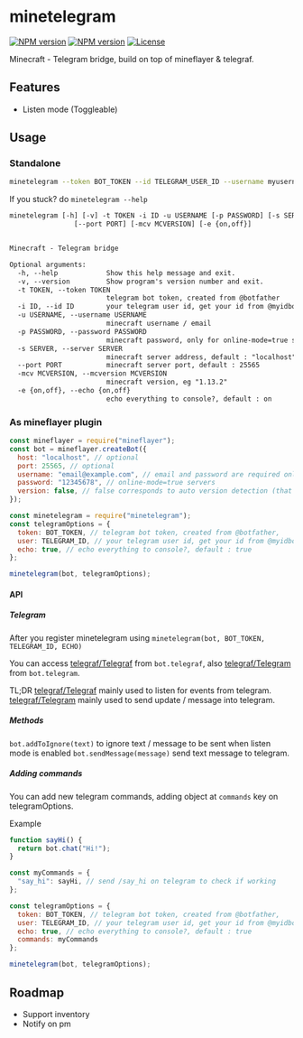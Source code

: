 # minetelegram

[![NPM version](https://img.shields.io/npm/v/minetelegram?label=npm%20package)](https://www.npmjs.com/package/minetelegram)
[![NPM version](https://img.shields.io/node/v/minetelegram)](https://www.npmjs.com/package/minetelegram)
[![License](https://img.shields.io/npm/l/minetelegram)](https://github.com/hexatester/minetelegram/blob/master/LICENSE)

Minecraft - Telegram bridge, build on top of mineflayer &amp; telegraf.

## Features

- Listen mode (Toggleable)

## Usage

### Standalone

```bash
minetelegram --token BOT_TOKEN --id TELEGRAM_USER_ID --username myusername --server play.myserver.mine --mcversion 1.13.2
```

If you stuck? do `minetelegram --help`

```txt
minetelegram [-h] [-v] -t TOKEN -i ID -u USERNAME [-p PASSWORD] [-s SERVER]
                [--port PORT] [-mcv MCVERSION] [-e {on,off}]


Minecraft - Telegram bridge

Optional arguments:
  -h, --help            Show this help message and exit.
  -v, --version         Show program's version number and exit.
  -t TOKEN, --token TOKEN
                        telegram bot token, created from @botfather
  -i ID, --id ID        your telegram user id, get your id from @myidbot
  -u USERNAME, --username USERNAME
                        minecraft username / email
  -p PASSWORD, --password PASSWORD
                        minecraft password, only for online-mode=true servers
  -s SERVER, --server SERVER
                        minecraft server address, default : "localhost"
  --port PORT           minecraft server port, default : 25565
  -mcv MCVERSION, --mcversion MCVERSION
                        minecraft version, eg "1.13.2"
  -e {on,off}, --echo {on,off}
                        echo everything to console?, default : on
```

### As mineflayer plugin

```js
const mineflayer = require("mineflayer");
const bot = mineflayer.createBot({
  host: "localhost", // optional
  port: 25565, // optional
  username: "email@example.com", // email and password are required only for
  password: "12345678", // online-mode=true servers
  version: false, // false corresponds to auto version detection (that's the default), put for example "1.8.8" if you need a specific version
});

const minetelegram = require("minetelegram");
const telegramOptions = {
  token: BOT_TOKEN, // telegram bot token, created from @botfather,
  user: TELEGRAM_ID, // your telegram user id, get your id from @myidbot
  echo: true, // echo everything to console?, default : true
};

minetelegram(bot, telegramOptions);
```

#### API

##### Telegram

After you register minetelegram using `minetelegram(bot, BOT_TOKEN, TELEGRAM_ID, ECHO)`

You can access [telegraf/Telegraf](https://telegraf.js.org/#/?id=telegraf) from `bot.telegraf`,
also [telegraf/Telegram](https://telegraf.js.org/#/?id=telegram) from `bot.telegram`.

TL;DR
[telegraf/Telegraf](https://telegraf.js.org/#/?id=telegraf) mainly used to listen for events from telegram.
[telegraf/Telegram](https://telegraf.js.org/#/?id=telegram) mainly used to send update / message into telegram.

##### Methods

`bot.addToIgnore(text)` to ignore text / message to be sent when listen mode is enabled
`bot.sendMessage(message)` send text message to telegram.

##### Adding commands

You can add new telegram commands, adding object at `commands` key on telegramOptions.

Example

```js
function sayHi() {
  return bot.chat("Hi!");
}

const myCommands = {
  "say_hi": sayHi, // send /say_hi on telegram to check if working
};

const telegramOptions = {
  token: BOT_TOKEN, // telegram bot token, created from @botfather,
  user: TELEGRAM_ID, // your telegram user id, get your id from @myidbot
  echo: true, // echo everything to console?, default : true
  commands: myCommands
};

minetelegram(bot, telegramOptions);
```

## Roadmap

- Support inventory
- Notify on pm
